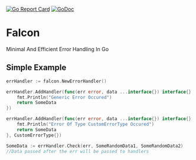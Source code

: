 [![Go Report Card](https://goreportcard.com/badge/github.com/SonicRoshan/falcon)](https://goreportcard.com/report/github.com/SonicRoshan/falcon) [![GoDoc](https://godoc.org/github.com/SonicRoshan/falcon?status.svg)](https://godoc.org/github.com/SonicRoshan/falcon)
# Falcon
Minimal And Efficient Error Handling In Go


## Simple Example
```go
errHandler := falcon.NewErrorHandler()

errHandler.AddHandler(func(err error, data ...interface{}) interface{} {
    fmt.Println("Generic Error Occured")
    return SomeData
})

errHandler.AddHandler(func(err error, data ...interface{}) interface{} {
    fmt.Println("Error Of Type CustomErrorType Occured")
    return SomeData
}, CustomErrorType{})

SomeData := errHandler.Check(err, SomeRandomData1, SomeRandomData2)
//Data passed after the err will be passed to handlers
```


